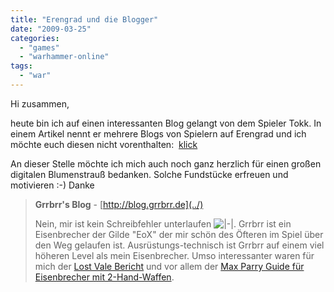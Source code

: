 ```yaml
---
title: "Erengrad und die Blogger"
date: "2009-03-25"
categories: 
  - "games"
  - "warhammer-online"
tags: 
  - "war"
---
```


Hi zusammen,

heute bin ich auf einen interessanten Blog gelangt von dem Spieler Tokk. In einem Artikel nennt er mehrere Blogs von Spielern auf Erengrad und ich möchte euch diesen nicht vorenthalten:  [klick](http://www.hop-clan.de/webwolves_blog01/index.php/2009/03/18/weitere-erengrad-blogs?blog=2)

An dieser Stelle möchte ich mich auch noch ganz herzlich für einen großen digitalen Blumenstrauß bedanken. Solche Fundstücke erfreuen und motivieren :-) Danke

> **Grrbrr's Blog** - [http://blog.grrbrr.de](../)
> 
> Nein, mir ist kein Schreibfehler unterlaufen ![|-|](images/icon_wth.gif). Grrbrr ist ein Eisenbrecher der Gilde "EoX" der mir schön des Öfteren im Spiel über den Weg gelaufen ist. Ausrüstungs-technisch ist Grrbrr auf einem viel höheren Level als mein Eisenbrecher. Umso interessanter waren für mich der [Lost Vale Bericht](../2009/01/erlebnisse-eines-eisenbrecher%c2%b4s-heute-lost-vale-teil-1/) und vor allem der [Max Parry Guide für Eisenbrecher mit 2-Hand-Waffen](../2009/01/grrbrr%c2%b4s-max-parry-guide-life-long-for-high-damage/).
